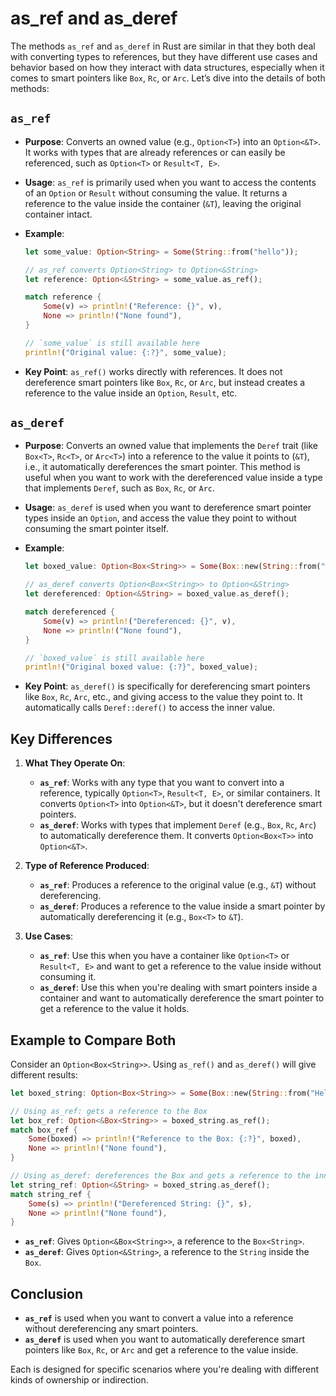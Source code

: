 # as_ref and as_deref

The methods `as_ref` and `as_deref` in Rust are similar in that they both deal with converting types to references, but they have different use cases and behavior based on how they interact with data structures, especially when it comes to smart pointers like `Box`, `Rc`, or `Arc`. Let’s dive into the details of both methods:

## `as_ref`

- **Purpose**: Converts an owned value (e.g., `Option<T>`) into an `Option<&T>`. It works with types that are already references or can easily be referenced, such as `Option<T>` or `Result<T, E>`.

- **Usage**: `as_ref` is primarily used when you want to access the contents of an `Option` or `Result` without consuming the value. It returns a reference to the value inside the container (`&T`), leaving the original container intact.

- **Example**:
  ```rust
  let some_value: Option<String> = Some(String::from("hello"));
  
  // as_ref converts Option<String> to Option<&String>
  let reference: Option<&String> = some_value.as_ref();
  
  match reference {
      Some(v) => println!("Reference: {}", v),
      None => println!("None found"),
  }
  
  // `some_value` is still available here
  println!("Original value: {:?}", some_value);
  ```

- **Key Point**: `as_ref()` works directly with references. It does not dereference smart pointers like `Box`, `Rc`, or `Arc`, but instead creates a reference to the value inside an `Option`, `Result`, etc.

## `as_deref`

- **Purpose**: Converts an owned value that implements the `Deref` trait (like `Box<T>`, `Rc<T>`, or `Arc<T>`) into a reference to the value it points to (`&T`), i.e., it automatically dereferences the smart pointer. This method is useful when you want to work with the dereferenced value inside a type that implements `Deref`, such as `Box`, `Rc`, or `Arc`.

- **Usage**: `as_deref` is used when you want to dereference smart pointer types inside an `Option`, and access the value they point to without consuming the smart pointer itself.

- **Example**:
  ```rust
  let boxed_value: Option<Box<String>> = Some(Box::new(String::from("world")));
  
  // as_deref converts Option<Box<String>> to Option<&String>
  let dereferenced: Option<&String> = boxed_value.as_deref();
  
  match dereferenced {
      Some(v) => println!("Dereferenced: {}", v),
      None => println!("None found"),
  }
  
  // `boxed_value` is still available here
  println!("Original boxed value: {:?}", boxed_value);
  ```

- **Key Point**: `as_deref()` is specifically for dereferencing smart pointers like `Box`, `Rc`, `Arc`, etc., and giving access to the value they point to. It automatically calls `Deref::deref()` to access the inner value.

## Key Differences

1. **What They Operate On**:
   - **`as_ref`**: Works with any type that you want to convert into a reference, typically `Option<T>`, `Result<T, E>`, or similar containers. It converts `Option<T>` into `Option<&T>`, but it doesn't dereference smart pointers.
   - **`as_deref`**: Works with types that implement `Deref` (e.g., `Box`, `Rc`, `Arc`) to automatically dereference them. It converts `Option<Box<T>>` into `Option<&T>`.

2. **Type of Reference Produced**:
   - **`as_ref`**: Produces a reference to the original value (e.g., `&T`) without dereferencing.
   - **`as_deref`**: Produces a reference to the value inside a smart pointer by automatically dereferencing it (e.g., `Box<T>` to `&T`).

3. **Use Cases**:
   - **`as_ref`**: Use this when you have a container like `Option<T>` or `Result<T, E>` and want to get a reference to the value inside without consuming it.
   - **`as_deref`**: Use this when you're dealing with smart pointers inside a container and want to automatically dereference the smart pointer to get a reference to the value it holds.

## Example to Compare Both

Consider an `Option<Box<String>>`. Using `as_ref()` and `as_deref()` will give different results:

```rust
let boxed_string: Option<Box<String>> = Some(Box::new(String::from("Hello")));

// Using as_ref: gets a reference to the Box
let box_ref: Option<&Box<String>> = boxed_string.as_ref();
match box_ref {
    Some(boxed) => println!("Reference to the Box: {:?}", boxed),
    None => println!("None found"),
}

// Using as_deref: dereferences the Box and gets a reference to the inner String
let string_ref: Option<&String> = boxed_string.as_deref();
match string_ref {
    Some(s) => println!("Dereferenced String: {}", s),
    None => println!("None found"),
}
```

- **`as_ref`**: Gives `Option<&Box<String>>`, a reference to the `Box<String>`.
- **`as_deref`**: Gives `Option<&String>`, a reference to the `String` inside the `Box`.

## Conclusion

- **`as_ref`** is used when you want to convert a value into a reference without dereferencing any smart pointers.
- **`as_deref`** is used when you want to automatically dereference smart pointers like `Box`, `Rc`, or `Arc` and get a reference to the value inside.

Each is designed for specific scenarios where you're dealing with different kinds of ownership or indirection.
